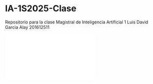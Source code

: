 # IA-1S2025-Clase
Repositorio para la clase Magistral de Inteligencia Artificial 1
Luis David Garcia Alay 201612511

![Tarea1](/Tarea1/pag.html)